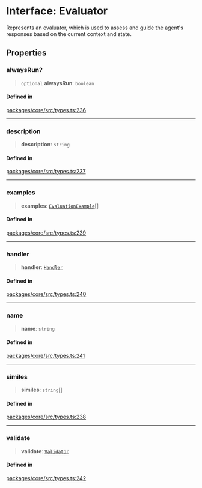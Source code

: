 # Interface: Evaluator

Represents an evaluator, which is used to assess and guide the agent's responses based on the current context and state.

## Properties

### alwaysRun?

> `optional` **alwaysRun**: `boolean`

#### Defined in

[packages/core/src/types.ts:236](https://github.com/ai16z/eliza/blob/7fcf54e7fb2ba027d110afcc319c0b01b3f181dc/packages/core/src/types.ts#L236)

---

### description

> **description**: `string`

#### Defined in

[packages/core/src/types.ts:237](https://github.com/ai16z/eliza/blob/7fcf54e7fb2ba027d110afcc319c0b01b3f181dc/packages/core/src/types.ts#L237)

---

### examples

> **examples**: [`EvaluationExample`](EvaluationExample.md)[]

#### Defined in

[packages/core/src/types.ts:239](https://github.com/ai16z/eliza/blob/7fcf54e7fb2ba027d110afcc319c0b01b3f181dc/packages/core/src/types.ts#L239)

---

### handler

> **handler**: [`Handler`](../type-aliases/Handler.md)

#### Defined in

[packages/core/src/types.ts:240](https://github.com/ai16z/eliza/blob/7fcf54e7fb2ba027d110afcc319c0b01b3f181dc/packages/core/src/types.ts#L240)

---

### name

> **name**: `string`

#### Defined in

[packages/core/src/types.ts:241](https://github.com/ai16z/eliza/blob/7fcf54e7fb2ba027d110afcc319c0b01b3f181dc/packages/core/src/types.ts#L241)

---

### similes

> **similes**: `string`[]

#### Defined in

[packages/core/src/types.ts:238](https://github.com/ai16z/eliza/blob/7fcf54e7fb2ba027d110afcc319c0b01b3f181dc/packages/core/src/types.ts#L238)

---

### validate

> **validate**: [`Validator`](../type-aliases/Validator.md)

#### Defined in

[packages/core/src/types.ts:242](https://github.com/ai16z/eliza/blob/7fcf54e7fb2ba027d110afcc319c0b01b3f181dc/packages/core/src/types.ts#L242)
